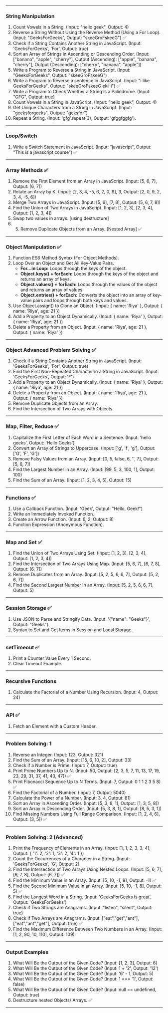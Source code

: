 
---

### **String Manipulation**

1. Count Vowels in a String. (Input: "hello geek", Output: 4)  
2. Reverse a String Without Using the Reverse Method (Using a For Loop). (Input: "GeeksForGeeks", Output: "skeeGroFskeeG")  ✅
3. Check if a String Contains Another String in JavaScript. (Input: 'GeeksForGeeks', 'For', Output: true)  
4. Sort an Array of Strings in Ascending or Descending Order. (Input: ["banana", "apple", "cherry"], Output (Ascending): ["apple", "banana", "cherry"], Output (Descending): ["cherry", "banana", "apple"])  
5. Write a Program to Reverse a String in JavaScript. (Input: "GeeksForGeeks", Output: "skeeGroFskeeG")  
6. Write a Program to Reverse a sentence in JavaScript. (Input: "i like GeeksForGeeks", Output: "skeeGroFskeeG ekil i")  ✅
7. Write a Program to Check Whether a String is a Palindrome. (Input: "GFG", Output: true)  
8. Count Vowels in a String in JavaScript. (Input: "hello geek", Output: 4)  
9. Get Unique Characters from a String in JavaScript. (Input: "geeksforgeeks", Output: "geksfor")  
10. Repeat a String. (Input: 'gfg'.repeat(3), Output: 'gfggfggfg').

---

### **Loop/Switch**

1. Write a Switch Statement in JavaScript. (Input: "javascript", Output: "This is a javascript course")  ✅

---

### **Array Methods** ✅

1. Remove the First Element from an Array in JavaScript. (Input: [5, 6, 7], Output: [6, 7])  
2. Rotate an Array by K. (Input: [2, 3, 4, -5, 6, 2, 0, 9], 3, Output: [2, 0, 9, 2, 3, 4, -5, 6])  
3. Merge Two Arrays in JavaScript. (Input: [5, 6], [7, 8], Output: [5, 6, 7, 8])  
4. Find the Union of Two Arrays in JavaScript. (Input: [1, 2, 3], [2, 3, 4], Output: [1, 2, 3, 4])  
5. Swap two values in arrays. [using destructure]
6. 5. Remove Duplicate Objects from an Array. [Nested Array]  ✅


---

### **Object Manipulation** ✅

1. Function ES6 Method Syntax (For Object Methods).  
2. Loop Over an Object and Get All Key-Value Pairs.  
   - **For...in Loop:** Loops through the keys of the object.  
   - **Object.keys() + forEach:** Loops through the keys of the object and returns an array of keys.  
   - **Object.values() + forEach:** Loops through the values of the object and returns an array of values.  
   - **Object.entries() + forEach:** Converts the object into an array of key-value pairs and loops through both keys and values.  
3. Use Object.assign() to Clone an Object. (Input: { name: 'Riya' }, Output: { name: 'Riya', age: 21 })  
4. Add a Property to an Object Dynamically. (Input: { name: 'Riya' }, Output: { name: 'Riya', age: 21 })  
5. Delete a Property from an Object. (Input: { name: 'Riya', age: 21 }, Output: { name: 'Riya' })  


---

### **Object Advanced Problem Solving** ✅

1. Check if a String Contains Another String in JavaScript. (Input: 'GeeksForGeeks', 'For', Output: true)  
2. Find the First Non-Repeated Character in a String in JavaScript. (Input: 'GeeksForGeeks', Output: 'F')  
3. Add a Property to an Object Dynamically. (Input: { name: 'Riya' }, Output: { name: 'Riya', age: 21 })  
4. Delete a Property from an Object. (Input: { name: 'Riya', age: 21 }, Output: { name: 'Riya' })  
5. Remove Duplicate Objects from an Array.  
6. Find the Intersection of Two Arrays with Objects.  

---

### **Map, Filter, Reduce** ✅

1. Capitalize the First Letter of Each Word in a Sentence. (Input: 'hello geeks', Output: 'Hello Geeks')  
2. Convert an Array of Strings to Uppercase. (Input: ['g', 'f', 'g'], Output: ['G', 'F', 'G'])  
3. Remove Falsy Values from an Array. (Input: [0, 5, false, 6, '', 7], Output: [5, 6, 7])  
4. Find the Largest Number in an Array. (Input: [99, 5, 3, 100, 1], Output: 100)  
5. Find the Sum of an Array. (Input: [1, 2, 3, 4, 5], Output: 15)  

---

### **Functions** ✅

1. Use a Callback Function. (Input: 'Geek', Output: "Hello, Geek!")  
2. Write an Immediately Invoked Function.  
3. Create an Arrow Function. (Input: 6, 2, Output: 8)  
4. Function Expression (Anonymous Function).  

---

### **Map and Set** ✅

1. Find the Union of Two Arrays Using Set. (Input: [1, 2, 3], [2, 3, 4], Output: [1, 2, 3, 4])  
2. Find the Intersection of Two Arrays Using Map. (Input: [5, 6, 7], [6, 7, 8], Output: [6, 7])  
3. Remove Duplicates from an Array. (Input: [5, 2, 5, 6, 6, 7], Output: [5, 2, 6, 7])  
4. Find the Second Largest Number in an Array.  (Input: [5, 2, 5, 6, 6, 7], Output: 5)

---

### **Session Storage** ✅

1. Use JSON to Parse and Stringify Data. (Input: '{"name": "Geeks"}', Output: "Geeks")  
2. Syntax to Set and Get Items in Session and Local Storage.  

---

### **setTimeout** ✅

1. Print a Counter Value Every 1 Second.  
2. Clear Timeout Example.  

---

### **Recursive Functions**

1. Calculate the Factorial of a Number Using Recursion. (Input: 4, Output: 24)  

---

### **API** ✅

1. Fetch an Element with a Custom Header.  

---

### **Problem Solving: 1**

1. Reverse an Integer. (Input: 123, Output: 321)  
2. Find the Sum of an Array. (Input: [15, 6, 10, 2], Output: 33)  
3. Check if a Number is Prime. (Input: 7, Output: true)  
4. Print Prime Numbers Up to N. (Input: 50, Output: [2, 3, 5, 7, 11, 13, 17, 19, 23, 29, 31, 37, 41, 43, 47])  ✅
5. Print Fibonacci Sequence Up to N Terms. (Input: 7, Output: 0 1 1 2 3 5 8)  ✅
6. Find the Factorial of a Number. (Input: 7, Output: 5040)  
7. Calculate the Power of a Number. (Input: 3, 4, Output: 81)  
8. Sort an Array in Ascending Order. (Input: [5, 3, 8, 1], Output: [1, 3, 5, 8])  
9. Sort an Array in Descending Order. (Input: [5, 3, 8, 1], Output: [8, 5, 3, 1])  
10. Find Missing Numbers Using Full Range Comparison. (Input: [1, 2, 4, 6], Output: [3, 5])  ✅

---

### **Problem Solving: 2 (Advanced)**

1. Print the Frequency of Elements in an Array. (Input: [1, 1, 2, 3, 3, 4], Output: { '1': 2, '2': 1, '3': 2, '4': 1 })  
2. Count the Occurrences of a Character in a String. (Input: 'GeeksForGeeks', 'G', Output: 2)  
3. Find the Intersection of Two Arrays Using Nested Loops. (Input: [5, 6, 7], [6, 7, 8], Output: [6, 7])  ✅
4. Find the Minimum Value in an Array. (Input: [5, 10, -1, 8], Output: -1)  ✅
5. Find the Second Minimum Value in an Array. (Input: [5, 10, -1, 8], Output: 5)  ✅
6. Find the Longest Word in a String. (Input: 'GeeksForGeeks is great', Output: 'GeeksForGeeks')  
7. Check if Two Strings are Anagrams. (Input: "listen", "silent", Output: true)  
8. Check if Two Arrays are Anagrams. (Input: ["eat","get","ant"], ["eat","ant","get"], Output: true)  ✅
9. Find the Maximum Difference Between Two Numbers in an Array. (Input: [1, 2, 90, 10, 110], Output: 109)  

---

### **Output Examples**

1. What Will Be the Output of the Given Code? (Input: [1, 2, 3], Output: 6)  
2. What Will Be the Output of the Given Code? (Input: 1 + '2', Output: '12')  
3. What Will Be the Output of the Given Code? (Input: '6' - 1, Output: 5)  
4. What Will Be the Output of the Given Code? (Input: 1 === '1', Output: false)  
5. What Will Be the Output of the Given Code? (Input: null == undefined, Output: true)  
6. Destructure nested Objects/ Arrays. ✅
--- 
